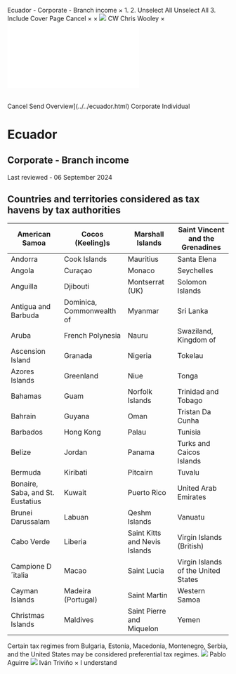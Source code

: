 Ecuador - Corporate - Branch income
×
1.
2.
Unselect All
Unselect All
3.
Include Cover Page
Cancel
×
×
![](../../-/media/world-wide-tax-summaries/attachments/global---chris-wooley.ashx%3Frev=ac5e5f3223b34096b1afc2a6009c7320&revision=ac5e5f32-23b3-4096-b1af-c2a6009c7320&hash=859B7ADC84DC2CBEC9760E9E6EE7DE6D0A8BFCDF)
CW
Chris Wooley
×
![](branch-income.html)
######
Cancel
Send
Overview](../../ecuador.html)
Corporate
Individual
# Ecuador
## Corporate - Branch income
Last reviewed - 06 September 2024
## Countries and territories considered as tax havens by tax authorities
| American Samoa | Cocos (Keeling)s | Marshall Islands | Saint Vincent and the Grenadines |
| --- | --- | --- | --- |
| Andorra | Cook Islands | Mauritius | Santa Elena |
| Angola | Curaçao | Monaco | Seychelles |
| Anguilla | Djibouti | Montserrat (UK) | Solomon Islands |
| Antigua and Barbuda | Dominica, Commonwealth of | Myanmar | Sri Lanka |
| Aruba | French Polynesia | Nauru | Swaziland, Kingdom of |
| Ascension Island | Granada | Nigeria | Tokelau |
| Azores Islands | Greenland | Niue | Tonga |
| Bahamas | Guam | Norfolk Islands | Trinidad and Tobago |
| Bahrain | Guyana | Oman | Tristan Da Cunha |
| Barbados | Hong Kong | Palau | Tunisia |
| Belize | Jordan | Panama | Turks and Caicos Islands |
| Bermuda | Kiribati | Pitcairn | Tuvalu |
| Bonaire, Saba, and St. Eustatius | Kuwait | Puerto Rico | United Arab Emirates |
| Brunei Darussalam | Labuan | Qeshm Islands | Vanuatu |
| Cabo Verde | Liberia | Saint Kitts and Nevis Islands | Virgin Islands (British) |
| Campione D´italia | Macao | Saint Lucia | Virgin Islands of the United States |
| Cayman Islands | Madeira (Portugal) | Saint Martin | Western Samoa |
| Christmas Islands | Maldives | Saint Pierre and Miquelon | Yemen |
Certain tax regimes from Bulgaria, Estonia, Macedonia, Montenegro, Serbia, and the United States may be considered preferential tax regimes.
![](../../-/media/world-wide-tax-summaries/attachments/ecuador---pablo-aguirre.ashx%3Frev=ead215c3e2d646c49bed465f3930bddd&revision=ead215c3-e2d6-46c4-9bed-465f3930bddd&hash=5D33F351E9CA8E1E0F7406D400836B5B0D5F0305)
Pablo Aguirre
![](../../-/media/world-wide-tax-summaries/ecuadorivan-dario-trivinofoto-itjpg20230901111730970.ashx%3Frev=da145a999c4642aa88727f983f185e8b&revision=da145a99-9c46-42aa-8872-7f983f185e8b&hash=FD728EDC72BB21E24A10CA23E36E88C399DFCB11)
Iván Triviño
×
I understand